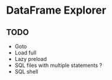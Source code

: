 # DataFrame Explorer

## TODO

- Goto
- Load full
- Lazy preload
- SQL files with multiple statements ? 
- SQL shell 